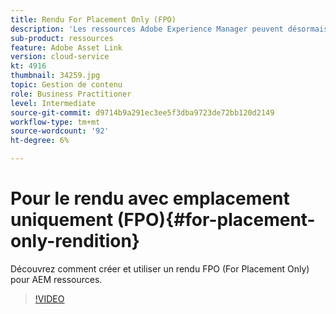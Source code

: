 ```yaml
---
title: Rendu For Placement Only (FPO)
description: 'Les ressources Adobe Experience Manager peuvent désormais être utilisées par les concepteurs et les utilisateurs créatifs dans leurs applications de bureau Adobe Creative Cloud préférées. L’extension Adobe Asset Link pour Adobe Creative Cloud Enterprise permet de rechercher et de parcourir, de trier, de prévisualiser, de charger des ressources, d’extraire, de modifier, d’archiver et d’afficher les métadonnées des ressources AEM dans des outils de Creative Cloud tels qu’Adobe Photoshop, InDesign et Illustrator. '
sub-product: ressources
feature: Adobe Asset Link
version: cloud-service
kt: 4916
thumbnail: 34259.jpg
topic: Gestion de contenu
role: Business Practitioner
level: Intermediate
source-git-commit: d9714b9a291ec3ee5f3dba9723de72bb120d2149
workflow-type: tm+mt
source-wordcount: '92'
ht-degree: 6%

---
```



# Pour le rendu avec emplacement uniquement (FPO){#for-placement-only-rendition}

Découvrez comment créer et utiliser un rendu FPO (For Placement Only) pour AEM ressources.

>[!VIDEO](https://video.tv.adobe.com/v/34259/?quality=12)